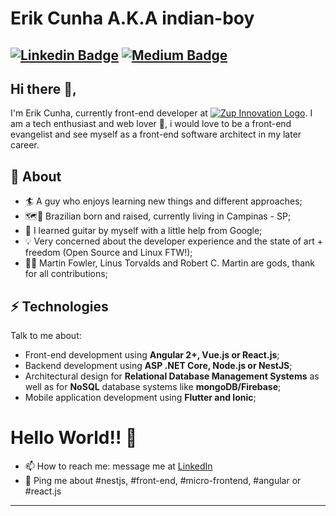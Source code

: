 # Erik Cunha A.K.A indian-boy
 [![Linkedin Badge](https://img.shields.io/badge/-erik--cunha-blue?style=flat-square&logo=Linkedin&logoColor=white&link=https://www.linkedin.com/in/erik-cunha/)](https://www.linkedin.com/in/erik-cunha/) [![Medium Badge](https://img.shields.io/badge/-@indianboy-03a57a?style=flat-square&labelColor=03a57a&logo=Medium&link=https://medium.com/@indianboy/)](https://medium.com/@indianboy/)
---

## Hi there 👋,           
I'm Erik Cunha, currently front-end developer at [![Zup Innovation Logo](https://i.imgur.com/yTuds8C.png)](https://www.zup.com.br/).  I am a tech enthusiast  and web lover 💖, i would love to be a front-end evangelist and see myself as a front-end software architect in my later career.

## 🧐  About
- 🏄‍ A guy who enjoys learning new things and different approaches;
- 🗺️📍  Brazilian born and raised, currently living in Campinas - SP;
- 🎸  I learned guitar by myself with a little help from Google; 
- 💡  Very concerned about the developer experience and the state of art + freedom (Open Source and Linux FTW!); 
- 👨‍💻  Martin Fowler, Linus Torvalds and Robert C. Martin are gods, thank for all contributions;

## ⚡ Technologies
Talk to me about:

- Front-end development using **Angular 2+, Vue.js or React.js**;
- Backend development using **ASP .NET Core, Node.js or NestJS**;
- Architectural design for **Relational Database Management Systems** as well as for **NoSQL** database systems like **mongoDB/Firebase**;
- Mobile application development using **Flutter and Ionic**;

# Hello World!! 🤔
- 📫  How to reach me: message me at [LinkedIn](https://www.linkedin.com/in/erik-cunha/)
- 💬 Ping me about #nestjs, #front-end, #micro-frontend, #angular or #react.js
---

